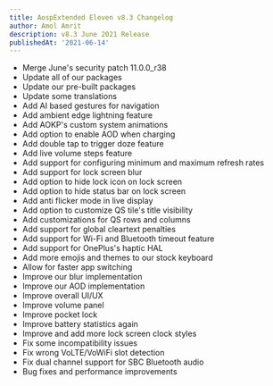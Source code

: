 ```yaml
---
title: AospExtended Eleven v8.3 Changelog
author: Amol Amrit
description: v8.3 June 2021 Release
publishedAt: '2021-06-14'
---
```


- Merge June's security patch 11.0.0_r38
- Update all of our packages
- Update our pre-built packages
- Update some translations
- Add AI based gestures for navigation
- Add ambient edge lightning feature
- Add AOKP's custom system animations
- Add option to enable AOD when charging
- Add double tap to trigger doze feature
- Add live volume steps feature
- Add support for configuring minimum and maximum refresh rates
- Add support for lock screen blur
- Add option to hide lock icon on lock screen
- Add option to hide status bar on lock screen
- Add anti flicker mode in live display
- Add option to customize QS tile's title visibility
- Add customizations for QS rows and columns
- Add support for global cleartext penalties
- Add support for Wi-Fi and Bluetooth timeout feature
- Add support for OnePlus's haptic HAL
- Add more emojis and themes to our stock keyboard
- Allow for faster app switching
- Improve our blur implementation
- Improve our AOD implementation
- Improve overall UI/UX
- Improve volume panel
- Improve pocket lock
- Improve battery statistics again
- Improve and add more lock screen clock styles
- Fix some incompatibility issues
- Fix wrong VoLTE/VoWiFi slot detection
- Fix dual channel support for SBC Bluetooth audio
- Bug fixes and performance improvements
